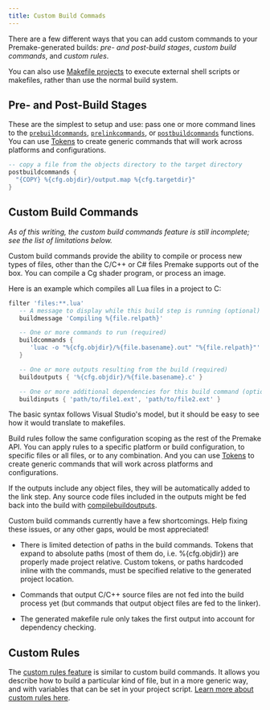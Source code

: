```yaml
---
title: Custom Build Commads
---
```


There are a few different ways that you can add custom commands to your Premake-generated builds: *pre- and post-build stages*, *custom build commands*, and *custom rules*.

You can also use [Makefile projects](Makefile-Projects.md) to execute external shell scripts or makefiles, rather than use the normal build system.

## Pre- and Post-Build Stages

These are the simplest to setup and use: pass one or more command lines to the [`prebuildcommands`](prebuildcommands.md), [`prelinkcommands`](prelinkcommands.md), or [`postbuildcommands`](postbuildcommands.md) functions. You can use [Tokens](Tokens.md) to create generic commands that will work across platforms and configurations.


```lua
-- copy a file from the objects directory to the target directory
postbuildcommands {
  "{COPY} %{cfg.objdir}/output.map %{cfg.targetdir}"
}
```

## Custom Build Commands

*As of this writing, the custom build commands feature is still incomplete; see the list of limitations below.*

Custom build commands provide the ability to compile or process new types of files, other than the C/C++ or C# files Premake supports out of the box. You can compile a Cg shader program, or process an image.

Here is an example which compiles all Lua files in a project to C:

```lua
filter 'files:**.lua'
   -- A message to display while this build step is running (optional)
   buildmessage 'Compiling %{file.relpath}'

   -- One or more commands to run (required)
   buildcommands {
      'luac -o "%{cfg.objdir}/%{file.basename}.out" "%{file.relpath}"'
   }

   -- One or more outputs resulting from the build (required)
   buildoutputs { '%{cfg.objdir}/%{file.basename}.c' }

   -- One or more additional dependencies for this build command (optional)
   buildinputs { 'path/to/file1.ext', 'path/to/file2.ext' }

```

The basic syntax follows Visual Studio's model, but it should be easy to see how it would translate to makefiles.

Build rules follow the same configuration scoping as the rest of the Premake API. You can apply rules to a specific platform or build configuration, to specific files or all files, or to any combination. And you can use [Tokens](Tokens.md) to create generic commands that will work across platforms and configurations.

If the outputs include any object files, they will be automatically added to the link step.
Any source code files included in the outputs might be fed back into the build with [compilebuildoutputs](compilebuildoutputs.md).


Custom build commands currently have a few shortcomings. Help fixing these issues, or any other gaps, would be most appreciated!

* There is limited detection of paths in the build commands. Tokens that
  expand to absolute paths (most of them do, i.e. %{cfg.objdir}) are properly
  made project relative. Custom tokens, or paths hardcoded inline with the
  commands, must be specified relative to the generated project location.

* Commands that output C/C++ source files are not fed into the build
  process yet (but commands that output object files are fed to the
  linker).

* The generated makefile rule only takes the first output into account
  for dependency checking.


## Custom Rules ##

The [custom rules feature](Custom-Rules.md) is similar to custom build commands. It allows you describe how to build a particular kind of file, but in a more generic way, and with variables that can be set in your project script. [Learn more about custom rules here](Custom-Rules.md).

